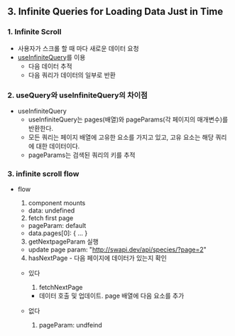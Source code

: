 ## 3. Infinite Queries for Loading Data Just in Time

### 1. Infinite Scroll
* 사용자가 스크롤 할 때 마다 새로운 데이터 요청
* [useInfiniteQuery](https://tanstack.com/query/v4/docs/reference/useInfiniteQuery)를 이용
  * 다음 데이터 추적
  * 다음 쿼리가 데이터의 일부로 반환

### 2. useQuery와 useInfiniteQuery의 차이점
* useInfiniteQuery
  * useInfiniteQuery는 pages(배열)와 pageParams(각 페이지의 매개변수)를 반환한다.
  * 모든 쿼리는 페이지 배열에 고유한 요소를 가지고 있고, 고유 요소는 해당 쿼리에 대한 데이터이다.
  * pageParams는 검색된 쿼리의 키를 추적

### 3. infinite scroll flow
* flow
  1. component mounts
    * data: undefined

  2. fetch first page
    * pageParam: default
    * data.pages[0]: { ... }

  3. getNextpageParam 실행
    * update page param: "http://swapi.dev/api/species/?page=2"

  4. hasNextPage - 다음 페이지에 데이터가 있는지 확인
    * 있다
      1. fetchNextPage
        * 데이터 호출 및 업데이트. page 배열에 다음 요소를 추가
  
    * 없다
      1. pageParam: undfeind
